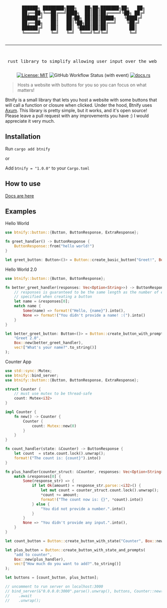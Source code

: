 <div align="center">
<pre>
██████╗ ████████╗███╗   ██╗██╗███████╗██╗   ██╗
██╔══██╗╚══██╔══╝████╗  ██║██║██╔════╝╚██╗ ██╔╝
██████╔╝   ██║   ██╔██╗ ██║██║█████╗   ╚████╔╝ 
██╔══██╗   ██║   ██║╚██╗██║██║██╔══╝    ╚██╔╝  
██████╔╝   ██║   ██║ ╚████║██║██║        ██║   
╚═════╝    ╚═╝   ╚═╝  ╚═══╝╚═╝╚═╝        ╚═╝   

---------------------------------------------------
rust library to simplify allowing user input over the web
</pre>

[![License: MIT](https://img.shields.io/badge/License-MIT-yellow.svg)](https://opensource.org/licenses/MIT)
![GitHub Workflow Status (with event)](https://img.shields.io/github/actions/workflow/status/NotThatRqd/btnify/rust.yml)
[![docs.rs](https://img.shields.io/docsrs/btnify)](https://docs.rs/btnify)

</div>

> Hosts a website with buttons for you so you can focus on what matters!

Btnify is a small library that lets you host a website with some buttons that will call a function or closure
when clicked. Under the hood, Btnify uses [Axum](https://github.com/tokio-rs/axum). This library is pretty simple,
but it works, and it's open source! Please leave a pull request with any improvements you have :) I would appreciate it
very much.

## Installation

Run `cargo add btnify`

or

Add `btnify = "1.0.0"` to your `Cargo.toml`

## How to use

[Docs are here](https://docs.rs/btnify)

## Examples

Hello World

```rust
use btnify::button::{Button, ButtonResponse, ExtraResponse};

fn greet_handler() -> ButtonResponse {
    ButtonResponse::from("hello world!")
}

let greet_button: Button<()> = Button::create_basic_button("Greet!", Box::new(greet_handler));
```

Hello World 2.0

```rust
use btnify::button::{Button, ButtonResponse};

fn better_greet_handler(responses: Vec<Option<String>>) -> ButtonResponse {
    // responses is guaranteed to be the same length as the number of extra prompts
    // specified when creating a button
    let name = &responses[0];
    match name {
        Some(name) => format!("Hello, {name}").into(),
        None => format!("You didn't provide a name! :(").into()
    }
}

let better_greet_button: Button<()> = Button::create_button_with_prompts(
    "Greet 2.0",
    Box::new(better_greet_handler),
    vec!["What's your name?".to_string()]
);
```

Counter App

```rust
use std::sync::Mutex;
use btnify::bind_server;
use btnify::button::{Button, ButtonResponse, ExtraResponse};

struct Counter {
    // must use mutex to be thread-safe
    count: Mutex<i32>
}

impl Counter {
    fn new() -> Counter {
        Counter {
            count: Mutex::new(0)
        }
    }
}

fn count_handler(state: &Counter) -> ButtonResponse {
    let count  = state.count.lock().unwrap();
    format!("The count is: {count}").into()
}

fn plus_handler(counter_struct: &Counter, responses: Vec<Option<String>>) -> ButtonResponse {
    match &responses[0] {
        Some(response_str) => {
            if let Ok(amount) = response_str.parse::<i32>() {
                let mut count = counter_struct.count.lock().unwrap();
                *count += amount;
                format!("The count now is: {}", *count).into()
            } else {
                "You did not provide a number.".into()
            }
        }
        None => "You didn't provide any input.".into(),
    }
}

let count_button = Button::create_button_with_state("Counter", Box::new(count_handler));

let plus_button = Button::create_button_with_state_and_prompts(
    "add to counter",
    Box::new(plus_handler),
    vec!["How much do you want to add?".to_string()]
);

let buttons = [count_button, plus_button];

// uncomment to run server on localhost:3000
// bind_server(&"0.0.0.0:3000".parse().unwrap(), buttons, Counter::new())
//    .await
//    .unwrap();
```
